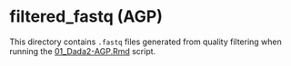 # filtered_fastq (AGP)

This directory contains `.fastq` files generated from quality filtering when running the [01_Dada2-AGP.Rmd](../../../../scripts/analysis-individual/AGP/01_Dada2-AGP.Rmd) script.